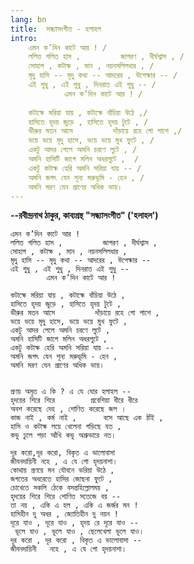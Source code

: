 ```yaml
---
lang: bn
title:  সন্ধ্যাসংগীত - হলাহল
intro:
    এমন ক’দিন কাটে আর ! /
    ললিত গলিত হাস ,         জাগরণ , দীর্ঘশ্বাস , /
    সোহাগ , কটাক্ষ , মান , নয়নসলিলধার , /
    মৃদু হাসি -- মৃদু কথা -- আদরের , উপেক্ষার -- /
    এই শুধু , এই শুধু , দিনরাত এই শুধু -- /
            এমন ক’দিন কাটে আর ! /
  
    কটাক্ষে মরিয়া যায় , কটাক্ষে বাঁচিয়া উঠে ,/ 
    হাসিতে হৃদয় জুড়ে , হাসিতে হৃদয় টুটে , /
    ভীরুর মতন আসে         দাঁড়ায়ে রহে গো পাশে ,/ 
    ভয়ে ভয়ে মৃদু হাসে, ভয়ে ভয়ে মুখ ফুটে , /
    একটু আদর পেলে অমনি চরণে লুটে , /
    অমনি হাসিটি জাগে মলিন অধরপুটে ,  / 
    একটু কটাক্ষ হেরি অমনি সরিয়া যায় -- /
    অমনি জগৎ যেন শূন্য মরুভূমি - হেন , /
    অমনি মরণ যেন প্রাণের অধিক ভায়। 
---
```


**--রবীন্দ্রনাথ ঠাকুর, কাব্যগ্রন্থ "সন্ধ্যাসংগীত" ('হলাহল')**


    এমন ক’দিন কাটে আর ! 
    ললিত গলিত হাস ,         জাগরণ , দীর্ঘশ্বাস , 
    সোহাগ , কটাক্ষ , মান , নয়নসলিলধার , 
    মৃদু হাসি -- মৃদু কথা -- আদরের , উপেক্ষার -- 
    এই শুধু , এই শুধু , দিনরাত এই শুধু -- 
            এমন ক’দিন কাটে আর ! 
  
    কটাক্ষে মরিয়া যায় , কটাক্ষে বাঁচিয়া উঠে , 
    হাসিতে হৃদয় জুড়ে , হাসিতে হৃদয় টুটে , 
    ভীরুর মতন আসে         দাঁড়ায়ে রহে গো পাশে , 
    ভয়ে ভয়ে মৃদু হাসে, ভয়ে ভয়ে মুখ ফুটে , 
    একটু আদর পেলে অমনি চরণে লুটে , 
    অমনি হাসিটি জাগে মলিন অধরপুটে ,   
    একটু কটাক্ষ হেরি অমনি সরিয়া যায় -- 
    অমনি জগৎ যেন শূন্য মরুভূমি - হেন , 
    অমনি মরণ যেন প্রাণের অধিক ভায়। 
  
  
    প্রণয় অমৃত এ কি ? এ যে ঘোর হলাহল -- 
    হৃদয়ের শিরে শিরে        প্রবেশিয়া ধীরে ধীরে 
    অবশ করেছে দেহ , শোণিত করেছে জল । 
    কাজ নাই , কর্ম নাই ,      বসে আছে এক ঠাঁই ,   
    হাসি ও কটাক্ষ লয়ে খেলেনা গড়িছে যত , 
    কভু ঢুলে পড়া আঁখি কভু অশ্রুভারে নত। 
  
    দূর করো,দূর করো, বিকৃত এ ভালোবাসা 
    জীবনদায়িনী নহে , এ যে গো হৃদয়নাশা। 
    কোথায় প্রণয়ে মন যৌবনে ভরিয়া উঠে , 
    জগতের অধরেতে হাসির জোছনা ফুটে , 
    চোখেতে সকলি ঠেকে বসন্তহিল্লোলময় , 
    হৃদয়ের শিরে শিরে শোণিত সতেজে বয় -- 
    তা নয় , একি এ হল , একি এ জর্জর মন !   
    হাসিহীন দু অধর , জ্যোতিহীন দু নয়ন !   
    দূরে যাও , দূরে যাও , হৃদয় রে দূরে যাও -- 
     ভূলে যাও , ভুলে যাও , ছেলেখেলা ভুলে যাও। 
    দূর করো , দূর করো , বিকৃত এ ভালোবাসা -- 
    জীবনদায়িনী   নহে , এ যে গো হৃদয়নাশা।


